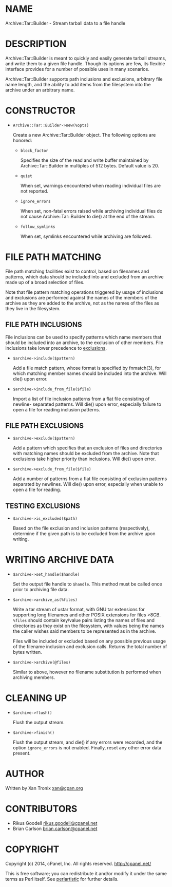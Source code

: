 # NAME

Archive::Tar::Builder - Stream tarball data to a file handle

# DESCRIPTION

Archive::Tar::Builder is meant to quickly and easily generate tarball streams,
and write them to a given file handle.  Though its options are few, its flexible
interface provides for a number of possible uses in many scenarios.

Archive::Tar::Builder supports path inclusions and exclusions, arbitrary file
name length, and the ability to add items from the filesystem into the archive
under an arbitrary name.

# CONSTRUCTOR

- `Archive::Tar::Builder->new(%opts)`

    Create a new Archive::Tar::Builder object.  The following options are honored:

    - `block_factor`

        Specifies the size of the read and write buffer maintained by
        Archive::Tar::Builder in multiples of 512 bytes.  Default value is 20.

    - `quiet`

        When set, warnings encountered when reading individual files are not reported.

    - `ignore_errors`

        When set, non-fatal errors raised while archiving individual files do not
        cause Archive::Tar::Builder to die() at the end of the stream.

    - `follow_symlinks`

        When set, symlinks encountered while archiving are followed.

# FILE PATH MATCHING

File path matching facilities exist to control, based on filenames and patterns,
which data should be included into and excluded from an archive made up of a
broad selection of files.

Note that file pattern matching operations triggered by usage of inclusions and
exclusions are performed against the names of the members of the archive as they
are added to the archive, not as the names of the files as they live in the
filesystem.

## FILE PATH INCLUSIONS

File inclusions can be used to specify patterns which name members that should
be included into an archive, to the exclusion of other members.  File inclusions
take lower precedence to [exclusions](https://metacpan.org/pod/FILE&#x20;PATH&#x20;EXCLUSIONS).

- `$archive->include($pattern)`

    Add a file match pattern, whose format is specified by fnmatch(3), for which
    matching member names should be included into the archive.  Will die() upon
    error.

- `$archive->include_from_file($file)`

    Import a list of file inclusion patterns from a flat file consisting of newline-
    separated patterns.  Will die() upon error, especially failure to open a file
    for reading inclusion patterns.

## FILE PATH EXCLUSIONS

- `$archive->exclude($pattern)`

    Add a pattern which specifies that an exclusion of files and directories with
    matching names should be excluded from the archive.  Note that exclusions take
    higher priority than inclusions.  Will die() upon error.

- `$archive->exclude_from_file($file)`

    Add a number of patterns from a flat file consisting of exclusion patterns
    separated by newlines.  Will die() upon error, especially when unable to open a
    file for reading.

## TESTING EXCLUSIONS

- `$archive->is_excluded($path)`

    Based on the file exclusion and inclusion patterns (respectively), determine if
    the given path is to be excluded from the archive upon writing.

# WRITING ARCHIVE DATA

- `$archive->set_handle($handle)`

    Set the output file handle to `$handle`.  This method must be called once prior
    to archiving file data.

- `$archive->archive_as(%files)`

    Write a tar stream of ustar format, with GNU tar extensions for supporting long
    filenames and other POSIX extensions for files >8GB.  `%files` should contain
    key/value pairs listing the names of files and directories as they exist on the
    filesystem, with values being the names the caller wishes said members to be
    represented as in the archive.

    Files will be included or excluded based on any possible previous usage of the
    filename inclusion and exclusion calls.
    Returns the total number of bytes written.

- `$archive->archive(@files)`

    Similar to above, however no filename substitution is performed when archiving
    members.

# CLEANING UP

- `$archive->flush()`

    Flush the output stream.

- `$archive->finish()`

    Flush the output stream, and die() if any errors were recorded, and the option
    `ignore_errors` is not enabled.  Finally, reset any other error data present.

# AUTHOR

Written by Xan Tronix <xan@cpan.org>

# CONTRIBUTORS

- Rikus Goodell <rikus.goodell@cpanel.net>
- Brian Carlson <brian.carlson@cpanel.net>

# COPYRIGHT

Copyright (c) 2014, cPanel, Inc.
All rights reserved.
http://cpanel.net/

This is free software; you can redistribute it and/or modify it under the same
terms as Perl itself.  See [perlartistic](https://metacpan.org/pod/perlartistic) for further details.
